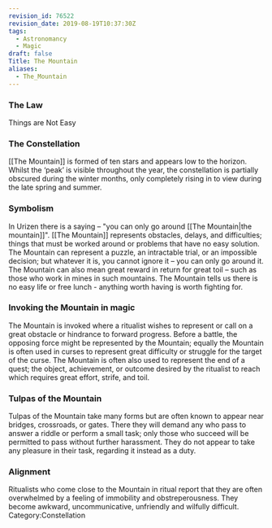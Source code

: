 ```yaml
---
revision_id: 76522
revision_date: 2019-08-19T10:37:30Z
tags:
  - Astronomancy
  - Magic
draft: false
Title: The Mountain
aliases:
  - The_Mountain
---
```

### The Law
Things are Not Easy
### The Constellation
[[The Mountain]] is formed of ten stars and appears low to the horizon. Whilst the ‘peak’ is visible throughout the year, the constellation is partially obscured during the winter months, only completely rising in to view during the late spring and summer.
### Symbolism
In Urizen there is a saying – "you can only go around [[The Mountain|the mountain]]". [[The Mountain]] represents obstacles, delays, and difficulties; things that must be worked around or problems that have no easy solution. The Mountain can represent a puzzle, an intractable trial, or an impossible decision; but whatever it is, you cannot ignore it – you can only go around it.
The Mountain can also mean great reward in return for great toil – such as those who work in mines in such mountains. The Mountain tells us there is no easy life or free lunch - anything worth having is worth fighting for.
### Invoking the Mountain in magic
The Mountain is invoked where a ritualist wishes to represent or call on a great obstacle or hindrance to forward progress. Before a battle, the opposing force might be represented by the Mountain; equally the Mountain is often used in curses to represent great difficulty or struggle for the target of the curse.
The Mountain is often also used to represent the end of a quest; the object, achievement, or outcome desired by the ritualist to reach which requires great effort, strife, and toil.
### Tulpas of the Mountain
Tulpas of the Mountain take many forms but are often known to appear near bridges, crossroads, or gates. There they will demand any who pass to answer a riddle or perform a small task; only those who succeed will be permitted to pass without further harassment. They do not appear to take any pleasure in their task, regarding it instead as a duty. 
### Alignment
Ritualists who come close to the Mountain in ritual report that they are often overwhelmed by a feeling of immobility and obstreperousness. They become awkward, uncommunicative, unfriendly and wilfully difficult.
Category:Constellation